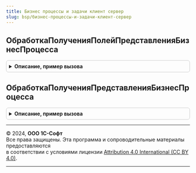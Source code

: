 ```yaml
---
title: Бизнес процессы и задачи клиент сервер
slug: bsp/бизнес-процессы-и-задачи-клиент-сервер
---
```



## ОбработкаПолученияПолейПредставленияБизнесПроцесса
<details style="margin: 1em 0; padding: 0.5em; border: 1px solid #ccc; border-radius: 6px;">

<summary style="font-weight: bold; cursor: pointer;">Описание, пример вызова</summary>

```bsl

////////////////////////////////////////////////////////////////////////////////
// Обработчики подписок на события.

// Добавление полей, на основании которых будет формироваться представление бизнес-процесса.
//
// Параметры:
//  МенеджерОбъекта      - БизнесПроцессМенеджер - менеджер бизнес процесса.
//  Поля                 - Массив - поля, из которых формируется представление бизнес-процесса.
//  СтандартнаяОбработка - Булево - если установить Ложь, то стандартная обработка заполнения не будет
//                                  выполнена.
//
Процедура ОбработкаПолученияПолейПредставленияБизнесПроцесса(МенеджерОбъекта, Поля, СтандартнаяОбработка) Экспорт
```

Пример вызова
```bsl
БизнесПроцессыИЗадачиКлиентСервер.ОбработкаПолученияПолейПредставленияБизнесПроцесса(МенеджерОбъекта, Поля, СтандартнаяОбработка) 
```
</details>

## ОбработкаПолученияПредставленияБизнесПроцесса
<details style="margin: 1em 0; padding: 0.5em; border: 1px solid #ccc; border-radius: 6px;">

<summary style="font-weight: bold; cursor: pointer;">Описание, пример вызова</summary>

```bsl

// АПК:547-выкл Вызывается в подписке на событие ПолучитьПредставлениеБизнесПроцесса

// Обработка получения представления бизнес-процесса на основании полей данных.
//
// Параметры:
//  МенеджерОбъекта      - БизнесПроцессМенеджер - менеджер бизнес процесса.
//  Данные               - Структура - поля, из которых формируется представление бизнес процесса:
//  Представление        - Строка - представление бизнес процесса.
//  СтандартнаяОбработка - Булево - если установить Ложь, то стандартная обработка заполнения не будет
//                                  выполнена.
//
Процедура ОбработкаПолученияПредставленияБизнесПроцесса(МенеджерОбъекта, Данные, Представление, СтандартнаяОбработка) Экспорт
```

Пример вызова
```bsl
БизнесПроцессыИЗадачиКлиентСервер.ОбработкаПолученияПредставленияБизнесПроцесса(МенеджерОбъекта, Данные, Представление, СтандартнаяОбработка) 
```
</details>

---

© 2024, **ООО 1С-Софт**  
Все права защищены. Эта программа и сопроводительные материалы предоставляются  
в соответствии с условиями лицензии [Attribution 4.0 International (CC BY 4.0)](https://creativecommons.org/licenses/by/4.0/legalcode).

---
